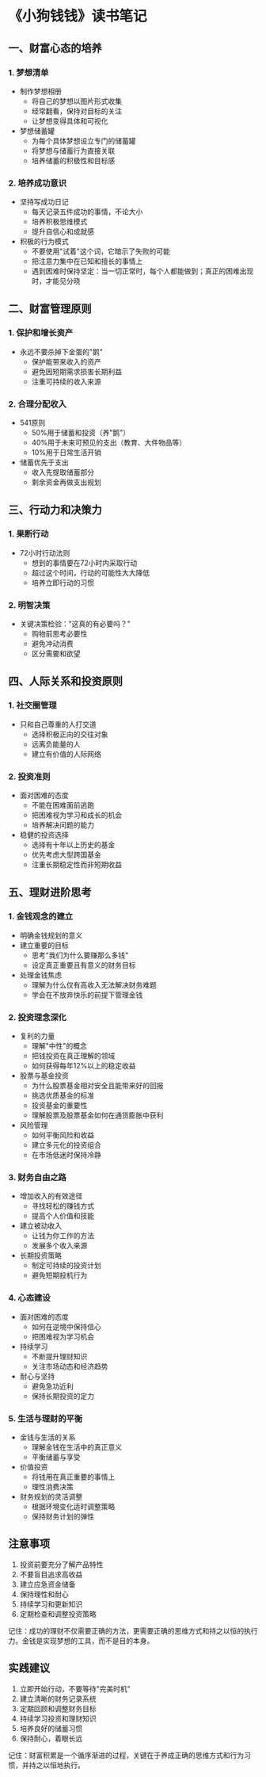 # 《小狗钱钱》读书笔记

## 一、财富心态的培养

### 1. 梦想清单
- 制作梦想相册
  - 将自己的梦想以图片形式收集
  - 经常翻看，保持对目标的关注
  - 让梦想变得具体和可视化
- 梦想储蓄罐
  - 为每个具体梦想设立专门的储蓄罐
  - 将梦想与储蓄行为直接关联
  - 培养储蓄的积极性和目标感

### 2. 培养成功意识
- 坚持写成功日记
  - 每天记录五件成功的事情，不论大小
  - 培养积极思维模式
  - 提升自信心和成就感
- 积极的行为模式
  - 不要使用"试着"这个词，它暗示了失败的可能
  - 把注意力集中在已知和擅长的事情上
  - 遇到困难时保持坚定：当一切正常时，每个人都能做到；真正的困难出现时，才能见分晓

## 二、财富管理原则

### 1. 保护和增长资产
- 永远不要杀掉下金蛋的"鹅"
  - 保护能带来收入的资产
  - 避免因短期需求损害长期利益
  - 注重可持续的收入来源

### 2. 合理分配收入
- 541原则
  - 50%用于储蓄和投资（养"鹅"）
  - 40%用于未来可预见的支出（教育、大件物品等）
  - 10%用于日常生活开销
- 储蓄优先于支出
  - 收入先提取储蓄部分
  - 剩余资金再做支出规划

## 三、行动力和决策力

### 1. 果断行动
- 72小时行动法则
  - 想到的事情要在72小时内采取行动
  - 超过这个时间，行动的可能性大大降低
  - 培养立即行动的习惯

### 2. 明智决策
- 关键决策检验："这真的有必要吗？"
  - 购物前思考必要性
  - 避免冲动消费
  - 区分需要和欲望

## 四、人际关系和投资原则

### 1. 社交圈管理
- 只和自己尊重的人打交道
  - 选择积极正向的交往对象
  - 远离负能量的人
  - 建立有价值的人际网络

### 2. 投资准则
- 面对困难的态度
  - 不能在困难面前逃跑
  - 把困难视为学习和成长的机会
  - 培养解决问题的能力
- 稳健的投资选择
  - 选择有十年以上历史的基金
  - 优先考虑大型跨国基金
  - 注重长期稳定性而非短期收益
  
## 五、理财进阶思考

### 1. 金钱观念的建立
- 明确金钱规划的意义
- 建立重要的目标
  - 思考"我们为什么要赚那么多钱"
  - 设定真正重要且有意义的财务目标
- 处理金钱焦虑
  - 理解为什么仅有高收入无法解决财务难题
  - 学会在不放弃快乐的前提下管理金钱

### 2. 投资理念深化
- 复利的力量
  - 理解"中性"的概念
  - 把钱投资在真正理解的领域
  - 如何获得每年12%以上的稳定收益
- 股票与基金投资
  - 为什么股票基金相对安全且能带来好的回报
  - 挑选优质基金的标准
  - 投资基金的重要性
  - 理解股票及股票基金如何在通货膨胀中获利
- 风险管理
  - 如何平衡风险和收益
  - 建立多元化的投资组合
  - 在市场低迷时保持冷静

### 3. 财务自由之路
- 增加收入的有效途径
  - 寻找轻松的赚钱方式
  - 提高个人价值和技能
- 建立被动收入
  - 让钱为你工作的方法
  - 发展多个收入来源
- 长期投资策略
  - 制定可持续的投资计划
  - 避免短期投机行为

### 4. 心态建设
- 面对困难的态度
  - 如何在逆境中保持信心
  - 把困难视为学习机会
- 持续学习
  - 不断提升理财知识
  - 关注市场动态和经济趋势
- 耐心与坚持
  - 避免急功近利
  - 保持长期投资的定力

### 5. 生活与理财的平衡
- 金钱与生活的关系
  - 理解金钱在生活中的真正意义
  - 平衡储蓄与享受
- 价值投资
  - 将钱用在真正重要的事情上
  - 理性消费决策
- 财务规划的灵活调整
  - 根据环境变化适时调整策略
  - 保持财务计划的弹性

## 注意事项
1. 投资前要充分了解产品特性
2. 不要盲目追求高收益
3. 建立应急资金储备
4. 保持理性和耐心
5. 持续学习和更新知识
6. 定期检查和调整投资策略

记住：成功的理财不仅需要正确的方法，更需要正确的思维方式和持之以恒的执行力。金钱是实现梦想的工具，而不是目的本身。

## 实践建议

1. 立即开始行动，不要等待"完美时机"
2. 建立清晰的财务记录系统
3. 定期回顾和调整财务目标
4. 持续学习投资和理财知识
5. 培养良好的储蓄习惯
6. 保持耐心，着眼长远

记住：财富积累是一个循序渐进的过程，关键在于养成正确的思维方式和行为习惯，并持之以恒地执行。